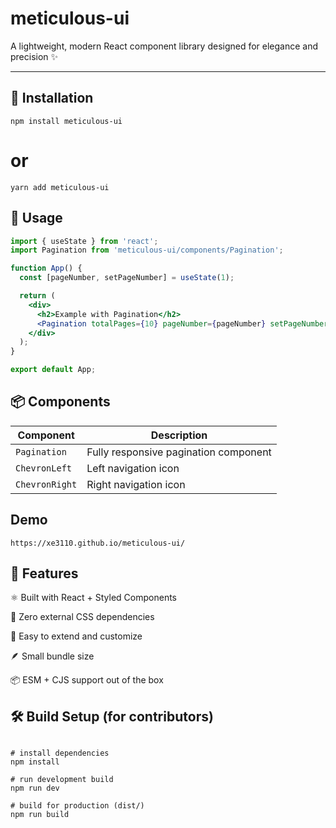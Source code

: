 # meticulous-ui

A lightweight, modern React component library designed for elegance and precision ✨

---

## 🚀 Installation

```
npm install meticulous-ui
```

# or

```
yarn add meticulous-ui
```

## 🧩 Usage

```jsx
import { useState } from 'react';
import Pagination from 'meticulous-ui/components/Pagination';

function App() {
  const [pageNumber, setPageNumber] = useState(1);

  return (
    <div>
      <h2>Example with Pagination</h2>
      <Pagination totalPages={10} pageNumber={pageNumber} setPageNumber={setPageNumber} />
    </div>
  );
}

export default App;
```

## 📦 Components

| Component      | Description                           |
| -------------- | ------------------------------------- |
| `Pagination`   | Fully responsive pagination component |
| `ChevronLeft`  | Left navigation icon                  |
| `ChevronRight` | Right navigation icon                 |

## Demo

```
https://xe3110.github.io/meticulous-ui/
```

## 🌱 Features

⚛️ Built with React + Styled Components

💨 Zero external CSS dependencies

🧱 Easy to extend and customize

🪶 Small bundle size

📦 ESM + CJS support out of the box

## 🛠️ Build Setup (for contributors)

```

# install dependencies
npm install

# run development build
npm run dev

# build for production (dist/)
npm run build

```
